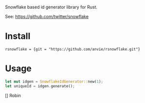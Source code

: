 
Snowflake based id generator library for Rust.

See: https://github.com/twitter/snowflake

Install
==========

```
rsnowflake = {git = "https://github.com/anvie/rsnowflake.git"}
```



Usage
======

```rust
let mut idgen = SnowflakeIdGenerator::new(1);
let uniqueId = idgen.generate();
```
 
 
 
[] Robin

